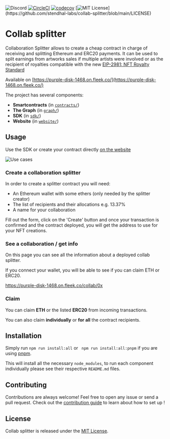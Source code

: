 ![Discord](https://img.shields.io/discord/778527994451853333)
[![CircleCI](https://circleci.com/gh/stendhal-labs/collab-splitter/tree/main.svg?style=svg)](https://circleci.com/gh/stendhal-labs/collab-splitter/tree/main)
[![codecov](https://codecov.io/gh/stendhal-labs/collab-splitter/branch/main/graph/badge.svg)](https://codecov.io/gh/stendhal-labs/collab-splitter)
[![MIT License](https://img.shields.io/apm/l/atomic-design-ui.svg?)](https://github.com/stendhal-labs/collab-splitter/blob/main/LICENSE)

# Collab splitter

Collaboration Splitter allows to create a cheap contract in charge of
receiving and splitting Ethereum and ERC20 payments. It can be used to
split earnings from artworks sales if multiple artists were involved or as
the recipient of royalties compatible with the new [EIP-2981: NFT Royalty Standard](https://eips.ethereum.org/EIPS/eip-2981)

Available on [https://purple-disk-1468.on.fleek.co/](https://purple-disk-1468.on.fleek.co/)

The project has several components:

- **Smartcontracts** (in [`contracts/`](contracts/))
- **The Graph** (in [`graph/`](graph/))
- **SDK** (in [`sdk/`](sdk/))
- **Website** (in [`website/`](website/))

## Usage

Use the SDK or create your contract directly [on the website](https://purple-disk-1468.on.fleek.co/)

![Use cases](doc/collab-splitter-use-cases.png)

### Create a collaboration splitter

In order to create a splitter contract you will need:

- An Ethereum wallet with some ethers (only needed by the splitter creator)
- The list of recipients and their allocations e.g. 13.37%
- A name for your collaboration

Fill out the form, click on the 'Create' button and once your transaction is confirmed and the contract deployed, you will get the address to use for your NFT creations.

### See a collaboration / get info

On this page you can see all the information about a deployed collab splitter.

If you connect your wallet, you will be able to see if you can claim ETH or ERC20.

https://purple-disk-1468.on.fleek.co/collab/0x

### Claim

You can claim **ETH** or the listed **ERC20** from incoming transactions.

You can also claim **individually** or **for all** the contract recipients.

## Installation

Simply run `npm run install:all` or ` npm run install:all:pnpm` if you are using [pnpm](https://pnpm.io/).

This will install all the necessary `node_modules`, to run each component individually please see their respective `README.md` files.

## Contributing

Contributions are always welcome! Feel free to open any issue or send a pull request.
Check out the [contribution guide](CONTRIBUTING.md/) to learn about how to set up !

## License

Collab splitter is released under the [MIT License](LICENSE).
